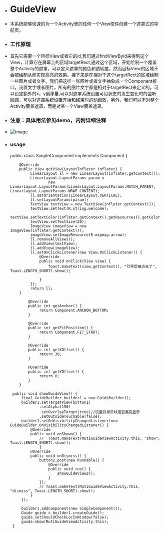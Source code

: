  * <h1>GuideView</h1>
 * 本系统能够快速的为一个Activity里的任何一个View控件创建一个遮罩式的导航页。</p>
 * <h3>工作原理</h3>
 * 首先它需要一个目标View或者它的id,我们通过findViewById来得到这个View，计算它在屏幕上的区域targetRect,通过这个区域，开始绘制一个覆盖整个Activity的遮罩，可以定义遮罩的颜色和透明度，然而目标View的区域不会被绘制从而实现高亮的效果。接下来是在相对于这个targetRect的区域绘制一些图片或者文字。我们把这样一张图片或者文字抽象成一个Component接口，设置文字或者图片，所有的图片文字都是相对于targetRect来定义的。可以设定额外的x，y偏移量,可以对遮罩系统设置可见状态的发生变化时的监听回调，可以对遮罩系统设置开始和结束时的动画效，另外，我们可以不对整个Activity覆盖遮罩，而是对某一个View覆盖遮罩。</p>
 * <h3>注意：具体用法参见demo，内附详细注释</h3>
 * ![image]( https://github.com/binIoter/GuideView/blob/master/app/src/main/res/assets/review.gif )</p>

 * <h3>usage</h3>
        public class SimpleComponent implements Component {

           @Override
           public View getView(LayoutInflater inflater) {
		        LinearLayout ll = new LinearLayout(inflater.getContext());
		        LinearLayout.LayoutParams param =
		                new LinearLayout.LayoutParams(LinearLayout.LayoutParams.MATCH_PARENT, LinearLayout.LayoutParams.WRAP_CONTENT);
		        ll.setOrientation(LinearLayout.VERTICAL);
		        ll.setLayoutParams(param);
		        TextView textView = new TextView(inflater.getContext());
		        textView.setText(R.string.welcome);
		        textView.setTextColor(inflater.getContext().getResources().getColor(R.color.color_white));
		        textView.setTextSize(20);
		        ImageView imageView = new ImageView(inflater.getContext());
		        imageView.setImageResource(R.mipmap.arrow);
		        ll.removeAllViews();
		        ll.addView(textView);
		        ll.addView(imageView);
		        ll.setOnClickListener(new View.OnClickListener() {
		            @Override
		            public void onClick(View view) {
		                Toast.makeText(view.getContext(), "引导层被点击了", Toast.LENGTH_SHORT).show();
		
		            }
		        });
		        return ll;
           }
	
	           @Override
	           public int getAnchor() {
	        		return Component.ANCHOR_BOTTOM;
	           }
	
	           @Override
	           public int getFitPosition() {
	        		return Component.FIT_START;
	           }
	
	           @Override
	           public int getXOffset() {
	       		    return 30;
	           }
	
	           @Override
	           public int getYOffset() {
	        		return 0;
	           }
           }

        public void showGuideView() {   
	        final GuideBuilder builder1 = new GuideBuilder();
	        builder1.setTargetView(button1)
	                .setAlpha(150)
	                .setOverlayTarget(true)//设置目标区域是否高亮显示
	                .setOutsideTouchable(false);
	        builder1.setOnVisibilityChangedListener(new GuideBuilder.OnVisibilityChangedListener() {
	            @Override
	            public void onShown() {
	                //  Toast.makeText(MutiGuideViewActivity.this, "show", Toast.LENGTH_SHORT).show();
	                }
	            @Override
	            public void onDismiss() {
	                button2.post(new Runnable() {
	                    @Override
	                    public void run() {
	                        showGuideView2();
	                    }
	                });
	                // Toast.makeText(MutiGuideViewActivity.this, "dismiss", Toast.LENGTH_SHORT).show();
	            }
	        });
	
	        builder1.addComponent(new SimpleComponent());
	        Guide guide = builder1.createGuide();
	        guide.setShouldCheckLocInWindow(false);
	        guide.show(MutiGuideViewActivity.this);
        }
        
